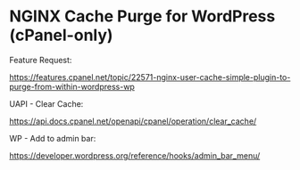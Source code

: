 # NGINX Cache Purge for WordPress (cPanel-only)

Feature Request:

https://features.cpanel.net/topic/22571-nginx-user-cache-simple-plugin-to-purge-from-within-wordpress-wp

UAPI - Clear Cache:

https://api.docs.cpanel.net/openapi/cpanel/operation/clear_cache/

WP - Add to admin bar:

https://developer.wordpress.org/reference/hooks/admin_bar_menu/
